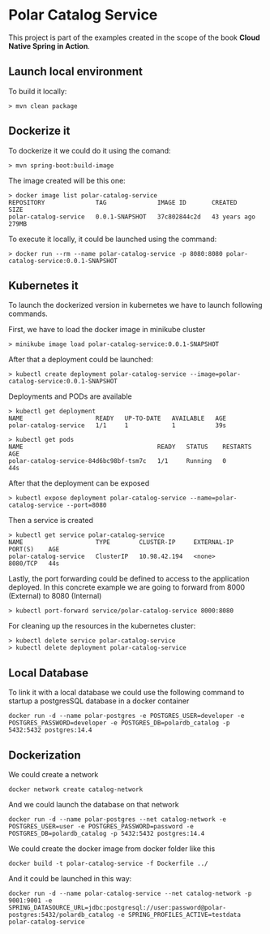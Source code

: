 # Polar Catalog Service

This project is part of the examples created in the scope of the book **Cloud Native Spring in Action**.

## Launch local environment

To build it locally:

```shell
> mvn clean package
```

## Dockerize it

To dockerize it we could do it using the comand:

```shell
> mvn spring-boot:build-image 
```

The image created will be this one:

```shell
> docker image list polar-catalog-service
REPOSITORY              TAG              IMAGE ID       CREATED        SIZE
polar-catalog-service   0.0.1-SNAPSHOT   37c802844c2d   43 years ago   279MB
```

To execute it locally, it could be launched using the command:

```shell
> docker run --rm --name polar-catalog-service -p 8080:8080 polar-catalog-service:0.0.1-SNAPSHOT
```

## Kubernetes it

To launch the dockerized version in kubernetes we have to launch following commands.

First, we have to load the docker image in minikube cluster

```shell
> minikube image load polar-catalog-service:0.0.1-SNAPSHOT
```

After that a deployment could be launched:

```shell
> kubectl create deployment polar-catalog-service --image=polar-catalog-service:0.0.1-SNAPSHOT
```

Deployments and PODs are available

```shell
> kubectl get deployment
NAME                    READY   UP-TO-DATE   AVAILABLE   AGE
polar-catalog-service   1/1     1            1           39s

> kubectl get pods
NAME                                     READY   STATUS    RESTARTS   AGE
polar-catalog-service-84d6bc98bf-tsm7c   1/1     Running   0          44s
```

After that the deployment can be exposed

```shell
> kubectl expose deployment polar-catalog-service --name=polar-catalog-service --port=8080
```

Then a service is created

```shell
> kubectl get service polar-catalog-service
NAME                    TYPE        CLUSTER-IP     EXTERNAL-IP   PORT(S)    AGE
polar-catalog-service   ClusterIP   10.98.42.194   <none>        8080/TCP   44s
```

Lastly, the port forwarding could be defined to access to the application deployed. In this concrete example we are going to forward from 8000 (External)
to 8080 (Internal)

```shell
> kubectl port-forward service/polar-catalog-service 8000:8080
```

For cleaning up the resources in the kubernetes cluster:

```shell
> kubectl delete service polar-catalog-service
> kubectl delete deployment polar-catalog-service
```

## Local Database

To link it with a local database we could use the following command to startup a postgresSQL database in a docker container

```shell
docker run -d --name polar-postgres -e POSTGRES_USER=developer -e POSTGRES_PASSWORD=developer -e POSTGRES_DB=polardb_catalog -p 5432:5432 postgres:14.4
```

## Dockerization

We could create a network

```shell
docker network create catalog-network
```

And we could launch the database on that network

```shell
docker run -d --name polar-postgres --net catalog-network -e POSTGRES_USER=user -e POSTGRES_PASSWORD=password -e POSTGRES_DB=polardb_catalog -p 5432:5432 postgres:14.4
```

We could create the docker image from docker folder like this

```shell
docker build -t polar-catalog-service -f Dockerfile ../
```

And it could be launched in this way:

```shell
docker run -d --name polar-catalog-service --net catalog-network -p 9001:9001 -e SPRING_DATASOURCE_URL=jdbc:postgresql://user:password@polar-postgres:5432/polardb_catalog -e SPRING_PROFILES_ACTIVE=testdata polar-catalog-service
```

